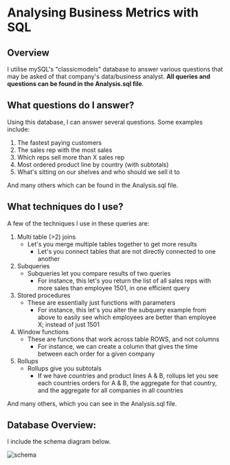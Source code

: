 # Analysing Business Metrics with SQL
## Overview
I utilise mySQL's "classicmodels" database to answer various questions that may be asked of that company's data/business analyst. **All queries and questions can be found in the Analysis.sql file**.

## What questions do I answer?
Using this database, I can answer several questions. Some examples include: 
1. The fastest paying customers 
2. The sales rep with the most sales
3. Which reps sell more than X sales rep
4. Most ordered product line by country (with subtotals)
5. What's sitting on our shelves and who should we sell it to

And many others which can be found in the Analysis.sql file. 

## What techniques do I use?
A few of the techniques I use in these queries are:
1. Multi table (>2) joins
   - Let's you merge multiple tables together to get more results
     - Let's you connect tables that are not directly connected to one another
2. Subqueries
   - Subqueries let you compare results of two queries
     - For instance, this let's you return the list of all sales reps with more sales than employee 1501, in one efficient query
3. Stored procedures
   - These are essentially just functions with parameters
     - For instance, this let's you alter the subquery example from above to easily see which employees are better than employee X; instead of just 1501
4. Window functions
   - These are functions that work across table ROWS, and not columns
     - For instance, we can create a column that gives the time between each order for a given company
5. Rollups
   - Rollups give you subtotals
     - If we have countries and product lines A & B, rollups let you see each countries orders for A & B, the aggregate for that country, and the aggregate for all companies in all countries

And many others, which you can see in the Analysis.sql file. 

## Database Overview:

I include the schema diagram below.

![schema](https://user-images.githubusercontent.com/52394699/183797476-0d0b4866-93c4-4e94-a36f-2ea16f1ba1ad.png)


